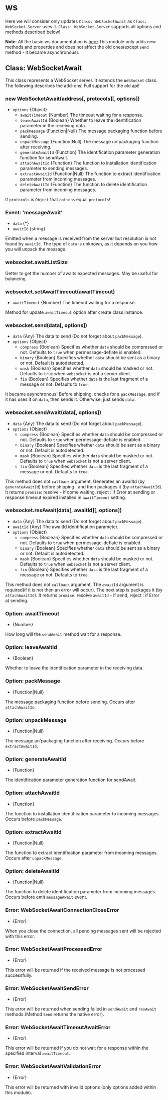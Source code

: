 # ws

Here we will consider only updates `Class: WebSocketAwait` as `Class: WebSocket.Server` uses it. 
`Class: WebSocket.Server` supports all options and methods described below!

**Note**: All the basic ws documentation is [here](https://github.com/websockets/ws/blob/master/doc/ws.md).This module 
only adds new methods and properties and does not affect the old ones(except `send` method - it became asynchronous).

## Class: WebSocketAwait

This class represents a WebSocket server. It extends the `WebSocket` class. The following describes the add-ons! 
Full support for the old api!

### new WebSocketAwait(address[, protocols][, options])

- `options` {Object}
    - `awaitTimeout` {Number} The timeout waiting for a response.
    - `leaveAwaitId` {Boolean} Whether to leave the identification parameter in the receiving data.
    - `packMessage` {Function|Null} The message packaging function before sending.
    - `unpackMessage` {Function|Null} The message un'packaging function after receiving.
    - `generateAwaitId` {Function} The identification parameter generation function for sendAwait.
    - `attachAwaitId` {Function} The function to installation identification parameter to sending messages.
    - `extractAwaitId` {Function|Null} The function to extract identification parameter from incoming messages.
    - `deleteAwaitId` {Function} The function to delete identification parameter from incoming messages.
    
If `protocols` is `Object` that `options` equal `protocols`!
 
### Event: 'messageAwait'

- `data` {*}
- `awaitId` {string}

Emitted when a message is received from the server but resolution is not found by `awaitId`. The type of `data` is 
unknown, as it depends on you how you will unpack the message.

### websocket.awaitListSize

Getter to get the number of awaits expected messages. May be useful for balancing.

### websocket.setAwaitTimeout(awaitTimeout)

- `awaitTimeout` {Number} The timeout waiting for a response.

Method for update `awaitTimeout` option after create class instance.

### websocket.send(data[, options])

- `data` {Any} The data to send (Do not forget about `packMessage`).
- `options` {Object}
  - `compress` {Boolean} Specifies whether `data` should be compressed or not.
    Defaults to `true` when permessage-deflate is enabled.
  - `binary` {Boolean} Specifies whether `data` should be sent as a binary or not.
    Default is autodetected.
  - `mask` {Boolean} Specifies whether `data` should be masked or not. Defaults
    to `true` when `websocket` is not a server client.
  - `fin` {Boolean} Specifies whether `data` is the last fragment of a message or
    not. Defaults to `true`.

It became asynchronous! Before shipping, checks for a `packMessage`, and if it has uses it on `data`, then sends it. 
Otherwise, just sends `data`.

### websocket.sendAwait(data[, options])

- `data` {Any} The data to send (Do not forget about `packMessage`).
- `options` {Object}
  - `compress` {Boolean} Specifies whether `data` should be compressed or not.
    Defaults to `true` when permessage-deflate is enabled.
  - `binary` {Boolean} Specifies whether `data` should be sent as a binary or not.
    Default is autodetected.
  - `mask` {Boolean} Specifies whether `data` should be masked or not. Defaults
    to `true` when `websocket` is not a server client.
  - `fin` {Boolean} Specifies whether `data` is the last fragment of a message or
    not. Defaults to `true`.

This method does not `callback` argument. Generates an awaitId (by `generateAwaitId`) before shipping , and then 
packages it (by `attachAwaitId`).  It returns `promise`: resolve - if come waiting, reject : if Error at sending or 
response timeout expired installed in `awaitTimeout` setting.

### websocket.resAwait(data[, awaitId][, options])

- `data` {Any} The data to send (Do not forget about `packMessage`).
- `awaitId` {Any} The awaitId identification parameter.
- `options` {Object}
  - `compress` {Boolean} Specifies whether `data` should be compressed or not.
    Defaults to `true` when permessage-deflate is enabled.
  - `binary` {Boolean} Specifies whether `data` should be sent as a binary or not.
    Default is autodetected.
  - `mask` {Boolean} Specifies whether `data` should be masked or not. Defaults
    to `true` when `websocket` is not a server client.
  - `fin` {Boolean} Specifies whether `data` is the last fragment of a message or
    not. Defaults to `true`.

This method does not `callback` argument. The `awaitId` argument is required(if it is not then an error will occur). 
The next step is packages it (by `attachAwaitId`).  It returns `promise`: resolve `awaitId` - if send, reject : if Error
at sending.

### Option: awaitTimeout

- {Number}

How long will the `sendAwait` method wait for a response.

### Option: leaveAwaitId

- {Boolean}

Whether to leave the identification parameter in the receiving data.

### Option: packMessage

- {Function|Null}

The message packaging function before sending. Occurs after `attachAwaitId`.

### Option: unpackMessage

- {Function|Null}

The message un'packaging function after receiving. Occurs before `extractAwaitId`.

### Option: generateAwaitId

- {Function}

The identification parameter generation function for sendAwait.

### Option: attachAwaitId

- {Function}

The function to installation identification parameter to incoming messages. Occurs before `packMessage`.

### Option: extractAwaitId

- {Function|Null}

The function to extract identification parameter from incoming messages. Occurs after `unpackMessage`.

### Option: deleteAwaitId

- {Function|Null}

The function to delete identification parameter from incoming messages. Occurs before emit `messageAwait` event. 


### Error: WebSocketAwaitConnectionCloseError

- {Error}

When you close the connection, all pending messages sent will be rejected with this error.

### Error: WebSocketAwaitProcessedError

- {Error}

This error will be returned if the received message is not processed successfully.

### Error: WebSocketAwaitSendError

- {Error}

This error will be returned when sending failed in `sendAwait` and `resAwait` methods.(Method `Send` returns the 
native error).

### Error: WebSocketAwaitTimeoutAwaitError

- {Error}

This error will be returned if you do not wait for a response within the specified interval `awaitTimeout`.

### Error: WebSocketAwaitValidationError

- {Error}

This error will be returned with invalid options (only options added within this module).
